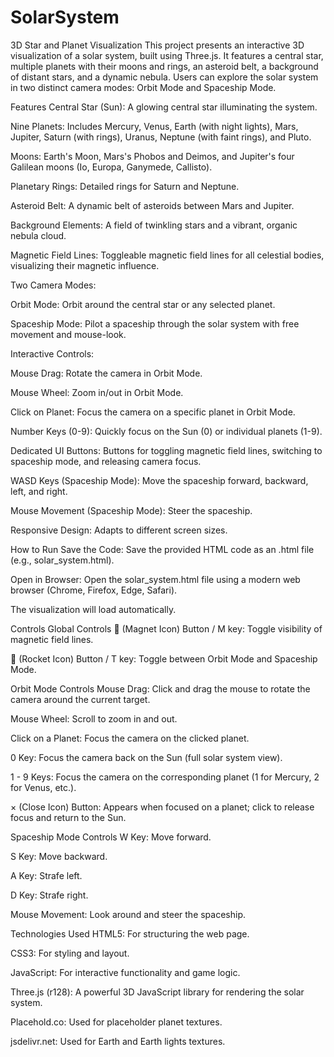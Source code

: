 # SolarSystem

3D Star and Planet Visualization
This project presents an interactive 3D visualization of a solar system, built using Three.js. It features a central star, multiple planets with their moons and rings, an asteroid belt, a background of distant stars, and a dynamic nebula. Users can explore the solar system in two distinct camera modes: Orbit Mode and Spaceship Mode.

Features
Central Star (Sun): A glowing central star illuminating the system.

Nine Planets: Includes Mercury, Venus, Earth (with night lights), Mars, Jupiter, Saturn (with rings), Uranus, Neptune (with faint rings), and Pluto.

Moons: Earth's Moon, Mars's Phobos and Deimos, and Jupiter's four Galilean moons (Io, Europa, Ganymede, Callisto).

Planetary Rings: Detailed rings for Saturn and Neptune.

Asteroid Belt: A dynamic belt of asteroids between Mars and Jupiter.

Background Elements: A field of twinkling stars and a vibrant, organic nebula cloud.

Magnetic Field Lines: Toggleable magnetic field lines for all celestial bodies, visualizing their magnetic influence.

Two Camera Modes:

Orbit Mode: Orbit around the central star or any selected planet.

Spaceship Mode: Pilot a spaceship through the solar system with free movement and mouse-look.

Interactive Controls:

Mouse Drag: Rotate the camera in Orbit Mode.

Mouse Wheel: Zoom in/out in Orbit Mode.

Click on Planet: Focus the camera on a specific planet in Orbit Mode.

Number Keys (0-9): Quickly focus on the Sun (0) or individual planets (1-9).

Dedicated UI Buttons: Buttons for toggling magnetic field lines, switching to spaceship mode, and releasing camera focus.

WASD Keys (Spaceship Mode): Move the spaceship forward, backward, left, and right.

Mouse Movement (Spaceship Mode): Steer the spaceship.

Responsive Design: Adapts to different screen sizes.

How to Run
Save the Code: Save the provided HTML code as an .html file (e.g., solar_system.html).

Open in Browser: Open the solar_system.html file using a modern web browser (Chrome, Firefox, Edge, Safari).

The visualization will load automatically.

Controls
Global Controls
🧲 (Magnet Icon) Button / M key: Toggle visibility of magnetic field lines.

🚀 (Rocket Icon) Button / T key: Toggle between Orbit Mode and Spaceship Mode.

Orbit Mode Controls
Mouse Drag: Click and drag the mouse to rotate the camera around the current target.

Mouse Wheel: Scroll to zoom in and out.

Click on a Planet: Focus the camera on the clicked planet.

0 Key: Focus the camera back on the Sun (full solar system view).

1 - 9 Keys: Focus the camera on the corresponding planet (1 for Mercury, 2 for Venus, etc.).

× (Close Icon) Button: Appears when focused on a planet; click to release focus and return to the Sun.

Spaceship Mode Controls
W Key: Move forward.

S Key: Move backward.

A Key: Strafe left.

D Key: Strafe right.

Mouse Movement: Look around and steer the spaceship.

Technologies Used
HTML5: For structuring the web page.

CSS3: For styling and layout.

JavaScript: For interactive functionality and game logic.

Three.js (r128): A powerful 3D JavaScript library for rendering the solar system.

Placehold.co: Used for placeholder planet textures.

jsdelivr.net: Used for Earth and Earth lights textures.
